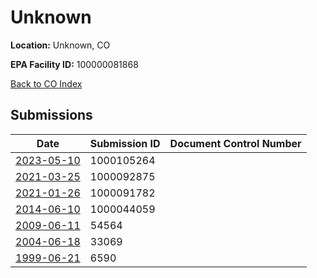 # Unknown

**Location:** Unknown, CO

**EPA Facility ID:** 100000081868

[Back to CO Index](../../index.md)

## Submissions

| Date | Submission ID | Document Control Number |
|------|--------------|-------------------------|
| [2023-05-10](submissions/1000105264.md) | 1000105264 |  |
| [2021-03-25](submissions/1000092875.md) | 1000092875 |  |
| [2021-01-26](submissions/1000091782.md) | 1000091782 |  |
| [2014-06-10](submissions/1000044059.md) | 1000044059 |  |
| [2009-06-11](submissions/54564.md) | 54564 |  |
| [2004-06-18](submissions/33069.md) | 33069 |  |
| [1999-06-21](submissions/6590.md) | 6590 |  |
